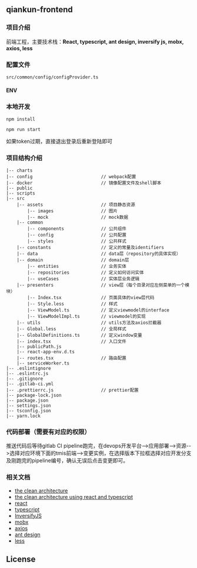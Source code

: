 ## qiankun-frontend

### 项目介绍

前端工程，主要技术栈：**React, typescript, ant design, inversify js, mobx, axios, less**    


### 配置文件

`src/common/config/configProvider.ts`

#### ENV



### 本地开发

```
npm install

npm run start
```
如果token过期，直接退出登录后重新登陆即可

### 项目结构介绍

    |-- charts
    |-- config                          // webpack配置
    |-- docker                          // 镜像配置文件及shell脚本
    |-- public
    |-- scripts
    |-- src
        |-- assets                      // 项目静态资源
            |-- images                  // 图片
            |-- mock                    // mock数据
        |-- common
            |-- components              // 公共组件
            |-- config                  // 公共配置
            |-- styles                  // 公共样式
        |-- constants                   // 定义的常量及identifiers
        |-- data                        // data层（repository的具体实现）
        |-- domain                      // domain层
            |-- entities                // 业务实体
            |-- repositories            // 定义如何访问实体
            |-- useCases                // 实体层业务逻辑
        |-- presenters                  // view层（每个目录对应左侧菜单的一个模块）
            |-- Index.tsx               // 页面具体的view层代码
            |-- Style.less              // 样式
            |-- ViewModel.ts            // 定义viewmodel的interface
            |-- ViewModelImpl.ts        // viewmodel的实现
        |-- utils                       // utils方法及axios拦截器
        |-- Global.less                 // 全局样式
        |-- GlobalDefinitions.ts        // 定义window变量
        |-- index.tsx                   // 入口文件
        |-- publicPath.js
        |-- react-app-env.d.ts
        |-- routes.tsx                  // 路由配置
        |-- serviceWorker.ts
    |-- .eslintignore
    |-- .eslintrc.js                    
    |-- .gitignore
    |-- .gitlab-ci.yml
    |-- .prettierrc.js                  // prettier配置
    |-- package-lock.json
    |-- package.json
    |-- settings.json
    |-- tsconfig.json
    |-- yarn.lock

### 代码部署（需要有对应的权限）
推送代码后等待gitlab CI pipeline跑完，在devops开发平台-->应用部署-->资源-->选择对应环境下面的tmis前端-->变更实例，在选择版本下拉框选择对应开发分支及刚跑完的pipeline编号，确认无误后点击变更即可。

### 相关文档
- [the clean architecture](https://blog.cleancoder.com/uncle-bob/2012/08/13/the-clean-architecture.html) 
- [the clean architecture using react and typescript](https://medium.com/@rostislavdugin/the-clean-architecture-using-react-and-typescript-a832662af803) 
- [react](https://zh-hans.reactjs.org/tutorial/tutorial.html) 
- [typescript](https://www.typescriptlang.org/docs/) 
- [InversifyJS](https://github.com/inversify/InversifyJS) 
- [mobx](https://cn.mobx.js.org/) 
- [axios](https://axios-http.com/docs/intro) 
- [ant design](https://ant.design/docs/react/introduce-cn) 
- [less](https://less.bootcss.com/) 

## License


    
        